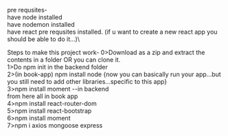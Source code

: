 pre requsites-\
have node installed\
have nodemon installed\
have react pre requsites installed. (if u want to create a new react app you should be able to do it...)\


Steps to make this project work-
0>Download as a zip and extract the contents in a folder OR you can clone it.\
1>Do npm init in the backend folder\
2>(in book-app) npm install node  {now you can basically run your app...but you still need to add other libraries...specific to this app}\
3>npm install moment --in backend\
from here all in book app\
4>npm install react-router-dom\
5>npm install react-bootstrap\
6>npm install moment\
7>npm i axios mongoose express
